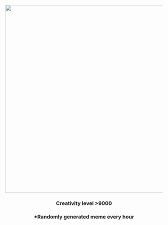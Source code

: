 <p align="center">
        <img src="https://i.redd.it/hs7acctbq3r91.jpg" width="600" height="600">
        </p>
        <h3 align="center">Creativity level &gt;9000</h3>
        <h3 align="center">*Randomly generated meme every hour</h3>
    